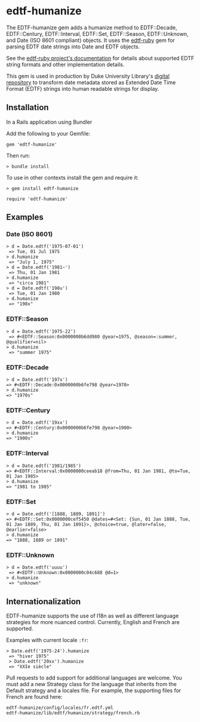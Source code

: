 # edtf-humanize


The EDTF-humanize gem adds a humanize method to EDTF::Decade, EDTF::Century, EDTF::Interval, EDTF::Set, EDTF::Season, EDTF::Unknown, and Date (ISO 8601 compliant) objects. It uses the [edtf-ruby](https://github.com/inukshuk/edtf-ruby) gem for parsing EDTF date strings into Date and EDTF objects.

See the [edtf-ruby project's documentation](https://github.com/inukshuk/edtf-ruby) for details about supported EDTF string formats and other implementation details.

This gem is used in production by Duke University Library's [digital repository](https://github.com/duke-libraries/ddr-public) to transform date metadata stored as Extended Date Time Format (EDTF) strings into human readable strings for display.


## Installation

In a Rails application using Bundler

Add the following to your Gemfile:

```
gem 'edtf-humanize'
```

Then run:

```
> bundle install
```

To use in other contexts install the gem and require it:

```
> gem install edtf-humanize
```

```
require 'edtf-humanize'
```


## Examples


### Date (ISO 8601)

```
> d = Date.edtf('1975-07-01')
 => Tue, 01 Jul 1975
> d.humanize
 => "July 1, 1975"
> d = Date.edtf('1981~')
 => Thu, 01 Jan 1981
> d.humanize
 => "circa 1981"
> d = Date.edtf('198u')
 => Tue, 01 Jan 1980
> d.humanize
 => "198x"
 ```

### EDTF::Season

```
> d = Date.edtf('1975-22')
 => #<EDTF::Season:0x0000000b6dd980 @year=1975, @season=:summer, @qualifier=nil>
> d.humanize
 => "summer 1975"
 ```

### EDTF::Decade

 ```
> d = Date.edtf('197x')
 => #<EDTF::Decade:0x0000000b6fe798 @year=1970>
> d.humanize
 => "1970s"
 ```

### EDTF::Century

 ```
> d = Date.edtf('19xx')
 => #<EDTF::Century:0x0000000b6fe798 @year=1900>
> d.humanize
 => "1900s"
 ```

### EDTF::Interval

 ```
> d = Date.edtf('1981/1985')
 => #<EDTF::Interval:0x0000000ceeab18 @from=Thu, 01 Jan 1981, @to=Tue, 01 Jan 1985>
> d.humanize
 => "1981 to 1985"
 ```

### EDTF::Set

 ```
> d = Date.edtf('[1888, 1889, 1891]')
 => #<EDTF::Set:0x0000000cef5450 @dates=#<Set: {Sun, 01 Jan 1888, Tue, 01 Jan 1889, Thu, 01 Jan 1891}>, @choice=true, @later=false, @earlier=false>
> d.humanize
 => "1888, 1889 or 1891"
 ```

### EDTF::Unknown

```
> d = Date.edtf('uuuu')
 => #<EDTF::Unknown:0x0000000c04c688 @d=1>
> d.humanize
 => "unknown"
```

## Internationalization

EDTF-humanize supports the use of I18n as well as different language strategies for more nuanced control. Currently, English and French are supported.

Examples with current locale `:fr`:

```
> Date.edtf('1975-24').humanize
 => "hiver 1975"
 > Date.edtf('20xx').humanize
 => "XXIe siècle"
```

Pull requests to add support for additional languages are welcome. You must add a new Strategy class for the language that inherits from the Default strategy and a locales file. For example, the supporting files for French are found here:

```
edtf-humanize/config/locales/fr.edtf.yml
edtf-humanize/lib/edtf/humanize/strategy/french.rb
```



